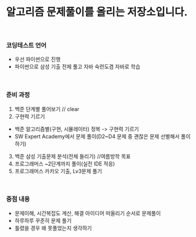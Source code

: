 # 알고리즘 문제풀이를 올리는 저장소입니다.
<br>

### 코딩테스트 언어
 - 우선 파이썬으로 진행
 - 파이썬으로 삼성 기출 전체 풀고 자바 숙련도겸 자바로 학습
 
<br>

### 준비 과정
1. 백준 단계별 풀어보기 // clear
2. 구현력 기르기
- 백준 알고리즘별(구현, 시뮬레이터) 정복 -> 구현력 기르기
- SW Expert Academy에서 문제 풀이(D2~D4 문제 중 괜찮은 문제 선별해서 풀이하기)
3. 백준 삼성 기출문제 분석(전체 돌리기) //여름방학 목표
4. 프로그래머스 ~2단계까지 풀이(실전 IDE 적응)
5. 프로그래머스 카카오 기출, Lv3문제 풀기

<br> 

### 중점 내용
- 문제이해, 시간복잡도 계산, 해결 아이디어 떠올리기 순서로 문제풀이
- 하루하루 꾸준히 문제 풀기
- 틀렸을 경우 왜 못풀었는지 생각하기
<br>

    
